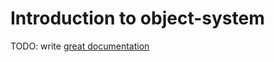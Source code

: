 # Introduction to object-system

TODO: write [great documentation](http://jacobian.org/writing/what-to-write/)

